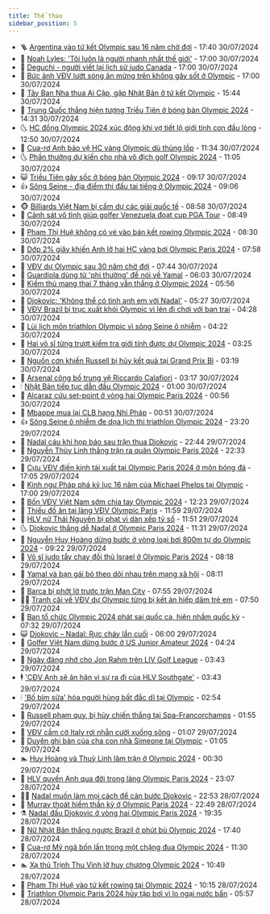 ```yaml
---
title: Thể thao
sidebar_position: 5
---
```


<!-- vnexpress-the-thao:START -->
- 🪜 [Argentina vào tứ kết Olympic sau 16 năm chờ đợi](https://vnexpress.net/argentina-vao-tu-ket-olympic-sau-16-nam-cho-doi-4775925.html) - 17:40 30/07/2024
- 🦩 [Noah Lyles: &#39;Tôi luôn là người nhanh nhất thế giới&#39;](https://vnexpress.net/noah-lyles-toi-luon-la-nguoi-nhanh-nhat-the-gioi-4775920.html) - 17:00 30/07/2024
- 🧰 [Deguchi - người viết lại lịch sử judo Canada](https://vnexpress.net/deguchi-nguoi-viet-lai-lich-su-judo-canada-4775876.html) - 17:00 30/07/2024
- 🤗 [Bức ảnh VĐV lướt sóng ăn mừng trên không gây sốt ở Olympic](https://vnexpress.net/buc-anh-vdv-luot-song-an-mung-tren-khong-gay-sot-o-olympic-4775826.html) - 17:00 30/07/2024
- 🥳 [Tây Ban Nha thua Ai Cập, gặp Nhật Bản ở tứ kết Olympic](https://vnexpress.net/tay-ban-nha-thua-ai-cap-gap-nhat-ban-o-tu-ket-olympic-4775913.html) - 15:44 30/07/2024
- 🦣 [Trung Quốc thắng hiện tượng Triều Tiên ở bóng bàn Olympic 2024](https://vnexpress.net/trung-quoc-thang-hien-tuong-trieu-tien-o-bong-ban-olympic-2024-4775893.html) - 14:31 30/07/2024
- 🌜 [HC đồng Olympic 2024 xúc động khi vợ tiết lộ giới tính con đầu lòng](https://vnexpress.net/hc-dong-olympic-2024-xuc-dong-khi-vo-tiet-lo-gioi-tinh-con-dau-long-4775886.html) - 12:50 30/07/2024
- 🫶 [Cua-rơ Anh bảo vệ HC vàng Olympic dù thủng lốp](https://vnexpress.net/cua-ro-anh-bao-ve-hc-vang-olympic-du-thung-lop-4775873.html) - 11:34 30/07/2024
- 🌜 [Phần thưởng dự kiến cho nhà vô địch golf Olympic 2024](https://vnexpress.net/phan-thuong-du-kien-cho-nha-vo-dich-golf-olympic-2024-4775866.html) - 11:05 30/07/2024
- 😺 [Triều Tiên gây sốc ở bóng bàn Olympic 2024](https://vnexpress.net/trieu-tien-gay-soc-o-bong-ban-olympic-2024-4775801.html) - 09:17 30/07/2024
- 👍 [Sông Seine - địa điểm thi đấu tai tiếng ở Olympic 2024](https://vnexpress.net/song-seine-dia-diem-thi-dau-tai-tieng-o-olympic-2024-4775809.html) - 09:06 30/07/2024
- 🐵 [Billiards Việt Nam bị cấm dự các giải quốc tế](https://vnexpress.net/billiards-viet-nam-bi-cam-du-cac-giai-quoc-te-4775775.html) - 08:58 30/07/2024
- 💫 [Cảnh sát vô tình giúp golfer Venezuela đoạt cup PGA Tour](https://vnexpress.net/canh-sat-vo-tinh-giup-golfer-venezuela-doat-cup-pga-tour-4775762.html) - 08:49 30/07/2024
- 🦆 [Phạm Thị Huệ không có vé vào bán kết rowing Olympic 2024](https://vnexpress.net/pham-thi-hue-khong-co-ve-vao-ban-ket-rowing-olympic-2024-4775759.html) - 08:30 30/07/2024
- 🙉 [Dớp 2% giây khiến Anh lỡ hai HC vàng bơi Olympic Paris 2024](https://vnexpress.net/dop-2-giay-khien-anh-lo-hai-hc-vang-boi-olympic-paris-2024-4775744.html) - 07:58 30/07/2024
- 📝 [VĐV dự Olympic sau 30 năm chờ đợi](https://vnexpress.net/vdv-du-olympic-sau-30-nam-cho-doi-4775469.html) - 07:44 30/07/2024
- 💯 [Guardiola dùng từ &#39;phi thường&#39; để nói về Yamal](https://vnexpress.net/guardiola-dung-tu-phi-thuong-de-noi-ve-yamal-4775478.html) - 06:03 30/07/2024
- 🌈 [Kiếm thủ mang thai 7 tháng vẫn thắng ở Olympic 2024](https://vnexpress.net/kiem-thu-mang-thai-7-thang-van-thang-o-olympic-2024-4775678.html) - 05:56 30/07/2024
- 🦩 [Djokovic: &#39;Không thể có tình anh em với Nadal&#39;](https://vnexpress.net/djokovic-khong-the-co-tinh-anh-em-voi-nadal-4775660.html) - 05:27 30/07/2024
- 🐲 [VĐV Brazil bị trục xuất khỏi Olympic vì lén đi chơi với bạn trai](https://vnexpress.net/vdv-brazil-bi-truc-xuat-khoi-olympic-vi-len-di-choi-voi-ban-trai-4775649.html) - 04:28 30/07/2024
- 🌁 [Lùi lịch môn triathlon Olympic vì sông Seine ô nhiễm](https://vnexpress.net/lui-lich-mon-triathlon-olympic-vi-song-seine-o-nhiem-4775627.html) - 04:22 30/07/2024
- 💯 [Hai võ sĩ từng trượt kiểm tra giới tính được dự Olympic 2024](https://vnexpress.net/hai-vo-si-tung-truot-kiem-tra-gioi-tinh-duoc-du-olympic-2024-4775497.html) - 03:25 30/07/2024
- 🌝 [Nguồn cơn khiến Russell bị hủy kết quả tại Grand Prix Bỉ](https://vnexpress.net/nguon-con-khien-russell-bi-huy-ket-qua-tai-grand-prix-bi-4775314.html) - 03:19 30/07/2024
- 🤖 [Arsenal công bố trung vệ Riccardo Calafiori](https://vnexpress.net/arsenal-cong-bo-trung-ve-riccardo-calafiori-4775484.html) - 03:17 30/07/2024
- 🕯 [Nhật Bản tiếp tục dẫn đầu Olympic 2024](https://vnexpress.net/nhat-ban-tiep-tuc-dan-dau-olympic-2024-4775441.html) - 01:00 30/07/2024
- 🧰 [Alcaraz cứu set-point ở vòng hai Olympic Paris 2024](https://vnexpress.net/alcaraz-cuu-set-point-o-vong-hai-olympic-paris-2024-4775446.html) - 00:56 30/07/2024
- 🥳 [Mbappe mua lại CLB hạng Nhì Pháp](https://vnexpress.net/mbappe-mua-lai-clb-hang-nhi-phap-4775448.html) - 00:51 30/07/2024
- 👍 [Sông Seine ô nhiễm đe dọa lịch thi triathlon Olympic 2024](https://vnexpress.net/song-seine-o-nhiem-de-doa-lich-thi-triathlon-olympic-2024-4775436.html) - 23:20 29/07/2024
- 💪 [Nadal cáu khi họp báo sau trận thua Djokovic](https://vnexpress.net/nadal-cau-khi-hop-bao-sau-tran-thua-djokovic-4775439.html) - 22:44 29/07/2024
- 👹 [Nguyễn Thùy Linh thắng trận ra quân Olympic Paris 2024](https://vnexpress.net/nguyen-thuy-linh-thang-tran-ra-quan-olympic-paris-2024-4775438.html) - 22:33 29/07/2024
- 🧰 [Cựu VĐV điền kinh tái xuất tại Olympic Paris 2024 ở môn bóng đá](https://vnexpress.net/cuu-vdv-dien-kinh-tai-xuat-tai-olympic-paris-2024-o-mon-bong-da-4775431.html) - 17:05 29/07/2024
- 🚀 [Kình ngư Pháp phá kỷ lục 16 năm của Michael Phelps tại Olympic](https://vnexpress.net/kinh-ngu-phap-pha-ky-luc-16-nam-cua-michael-phelps-tai-olympic-4775428.html) - 17:00 29/07/2024
- 🎃 [Bốn VĐV Việt Nam sớm chia tay Olympic 2024](https://vnexpress.net/bon-vdv-viet-nam-som-chia-tay-olympic-2024-4775384.html) - 12:23 29/07/2024
- 🧰 [Thiếu đồ ăn tại làng VĐV Olympic Paris](https://vnexpress.net/thieu-do-an-tai-lang-vdv-olympic-paris-4775334.html) - 11:59 29/07/2024
- 👀 [HLV nữ Thái Nguyên bị phạt vì dàn xếp tỷ số](https://vnexpress.net/hlv-nu-thai-nguyen-bi-phat-vi-dan-xep-ty-so-4775387.html) - 11:51 29/07/2024
- 🌜 [Djokovic thắng dễ Nadal ở Olympic Paris 2024](https://vnexpress.net/ket-qua-djokovic-vs-nadal-olympic-paris-4775376-tong-thuat.html) - 11:31 29/07/2024
- 🫶 [Nguyễn Huy Hoàng dừng bước ở vòng loại bơi 800m tự do Olympic 2024](https://vnexpress.net/nguyen-huy-hoang-dung-buoc-o-vong-loai-boi-800m-tu-do-olympic-2024-4775326.html) - 09:22 29/07/2024
- 🦄 [Võ sĩ judo tẩy chay đối thủ Israel ở Olympic Paris 2024](https://vnexpress.net/vo-si-judo-tay-chay-doi-thu-israel-o-olympic-paris-2024-4775267.html) - 08:18 29/07/2024
- 🥳 [Yamal và bạn gái bỏ theo dõi nhau trên mạng xã hội](https://vnexpress.net/yamal-va-ban-gai-bo-theo-doi-nhau-tren-mang-xa-hoi-4775205.html) - 08:11 29/07/2024
- 🐲 [Barca bị phớt lờ trước trận Man City](https://vnexpress.net/barca-bi-phot-lo-truoc-tran-man-city-4775219.html) - 07:55 29/07/2024
- 🧑‍🏫 [Tranh cãi về VĐV dự Olympic từng bị kết án hiếp dâm trẻ em](https://vnexpress.net/tranh-cai-ve-vdv-du-olympic-tung-bi-ket-an-hiep-dam-tre-em-4775256.html) - 07:50 29/07/2024
- 🤔 [Ban tổ chức Olympic 2024 phát sai quốc ca, hiện nhầm quốc kỳ](https://vnexpress.net/ban-to-chuc-olympic-2024-phat-sai-quoc-ca-hien-nham-quoc-ky-4775206.html) - 07:32 29/07/2024
- 😺 [Djokovic – Nadal: Rực cháy lần cuối](https://vnexpress.net/djokovic-nadal-ruc-chay-lan-cuoi-4775211.html) - 06:00 29/07/2024
- 💪 [Golfer Việt Nam dừng bước ở US Junior Amateur 2024](https://vnexpress.net/golfer-viet-nam-dung-buoc-o-us-junior-amateur-2024-4775174.html) - 04:24 29/07/2024
- 💼 [Ngày đáng nhớ cho Jon Rahm trên LIV Golf League](https://vnexpress.net/ngay-dang-nho-cho-jon-rahm-tren-liv-golf-league-4775138.html) - 03:43 29/07/2024
- 🕴 [&#39;CĐV Anh sẽ ân hận vì sự ra đi của HLV Southgate&#39;](https://vnexpress.net/cdv-anh-se-an-han-vi-su-ra-di-cua-hlv-southgate-4775053.html) - 03:43 29/07/2024
- 🕯 [&#39;Bố bỉm sữa&#39; hóa người hùng bất đắc dĩ tại Olympic](https://vnexpress.net/bo-bim-sua-hoa-nguoi-hung-bat-dac-di-tai-olympic-4775045.html) - 02:54 29/07/2024
- 📝 [Russell phạm quy, bị hủy chiến thắng tại Spa-Francorchamps](https://vnexpress.net/russell-pham-quy-bi-huy-chien-thang-tai-spa-francorchamps-4775062.html) - 01:55 29/07/2024
- 🧐 [VĐV cầm cờ Italy rơi nhẫn cưới xuống sông](https://vnexpress.net/vdv-cam-co-italy-roi-nhan-cuoi-xuong-song-4775036.html) - 01:07 29/07/2024
- 🙉 [Duyên ghi bàn của cha con nhà Simeone tại Olympic](https://vnexpress.net/duyen-ghi-ban-cua-cha-con-nha-simeone-tai-olympic-4775022.html) - 01:05 29/07/2024
- 🏊 [Huy Hoàng và Thuỳ Linh lâm trận ở Olympic 2024](https://vnexpress.net/huy-hoang-va-thuy-linh-lam-tran-o-olympic-2024-4775021.html) - 00:30 29/07/2024
- 🌊 [HLV quyền Anh qua đời trong làng Olympic Paris 2024](https://vnexpress.net/hlv-quyen-anh-qua-doi-trong-lang-olympic-paris-2024-4775020.html) - 23:07 28/07/2024
- 👨‍🏫 [Nadal muốn làm mọi cách để cản bước Djokovic](https://vnexpress.net/nadal-muon-lam-moi-cach-de-can-buoc-djokovic-4775015.html) - 22:53 28/07/2024
- 🥷 [Murray thoát hiểm thần kỳ ở Olympic Paris 2024](https://vnexpress.net/murray-thoat-hiem-than-ky-o-olympic-paris-2024-4775014.html) - 22:49 28/07/2024
- ⚗️ [Nadal đấu Djokovic ở vòng hai Olympic Paris 2024](https://vnexpress.net/nadal-dau-djokovic-o-vong-hai-olympic-paris-2024-4775013.html) - 19:35 28/07/2024
- 🌮 [Nữ Nhật Bản thắng ngược Brazil ở phút bù Olympic 2024](https://vnexpress.net/nu-nhat-ban-thang-nguoc-brazil-o-phut-bu-olympic-2024-4775006.html) - 17:40 28/07/2024
- 🤩 [Cua-rơ Mỹ ngã bốn lần trong một chặng đua Olympic 2024](https://vnexpress.net/cua-ro-my-nga-bon-lan-trong-mot-chang-dua-olympic-2024-4774932.html) - 11:30 28/07/2024
- 🏊 [Xạ thủ Trịnh Thu Vinh lỡ huy chương Olympic 2024](https://vnexpress.net/xa-thu-trinh-thu-vinh-lo-huy-chuong-olympic-2024-4774957.html) - 10:49 28/07/2024
- 🐎 [Phạm Thị Huệ vào tứ kết rowing tại Olympic 2024](https://vnexpress.net/pham-thi-hue-vao-tu-ket-rowing-tai-olympic-2024-4774958.html) - 10:15 28/07/2024
- 💫 [Triathlon Olympic Paris 2024 hủy tập bơi vì lo ngại nước bẩn](https://vnexpress.net/triathlon-olympic-paris-2024-huy-tap-boi-vi-lo-ngai-nuoc-ban-4774900.html) - 05:57 28/07/2024<!-- vnexpress-the-thao:END -->
